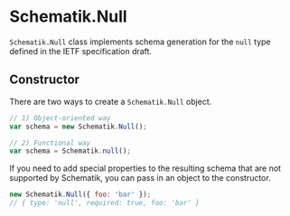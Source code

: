 # Schematik.Null
`Schematik.Null` class implements schema generation for the `null` type
defined in the IETF specification draft.

## Constructor
There are two ways to create a `Schematik.Null` object.

```js
// 1) Object-oriented way
var schema = new Schematik.Null();

// 2) Functional way
var schema = Schematik.null();
```

If you need to add special properties to the resulting schema that are not
supported by Schematik, you can pass in an object to the constructor.

```js
new Schematik.Null({ foo: 'bar' });
// { type: 'null', required: true, foo: 'bar' }
```

